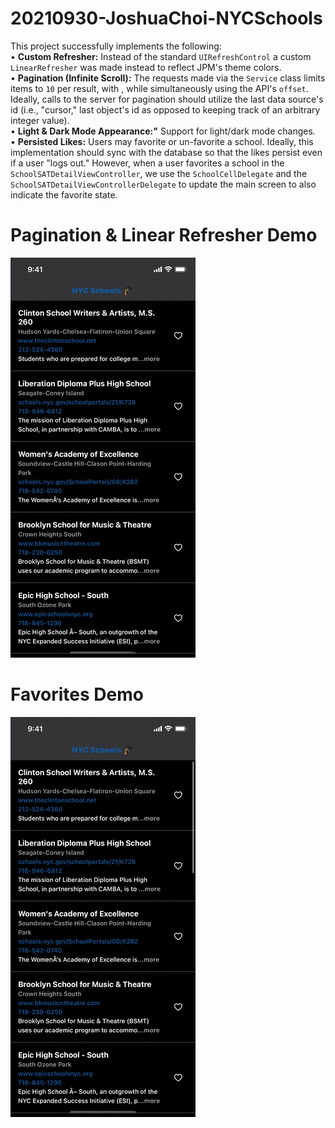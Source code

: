 # 20210930-JoshuaChoi-NYCSchools

This project successfully implements the following:  
• **Custom Refresher:** Instead of the standard ```UIRefreshControl``` a custom ```LinearRefresher``` was made instead to reflect JPM's theme colors.  
• **Pagination (Infinite Scroll):** The requests made via the ```Service``` class limits items to ```10``` per result, with , while simultaneously using the API's ```offset```. Ideally, calls to the server for pagination should utilize the last data source's id (i.e., "cursor," last object's id as opposed to keeping track of an arbitrary integer value).  
• **Light & Dark Mode Appearance:"** Support for light/dark mode changes.  
• **Persisted Likes:** Users may favorite or un-favorite a school. Ideally, this implementation should sync with the database so that the likes persist even if a user "logs out." However, when a user favorites a school in the ```SchoolSATDetailViewController```, we use the ```SchoolCellDelegate``` and the ```SchoolSATDetailViewControllerDelegate``` to update the main screen to also indicate the favorite state.

# Pagination & Linear Refresher Demo
![Demo-Pagination](Demo-Pagination.gif?raw=true)

# Favorites Demo
![Demo-Favorite](Demo-Favorite.gif?raw=true)
